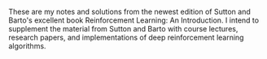 These are my notes and solutions from the newest edition of Sutton and Barto's excellent book Reinforcement Learning: An Introduction. I intend to supplement the material from Sutton and Barto with course lectures, research papers, and implementations of deep reinforcement learning algorithms.
